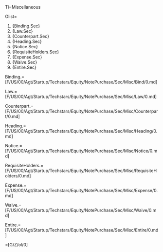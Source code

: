 Ti=Miscellaneous

Olist=<ol><li>{Binding.Sec}<li>{Law.Sec}<li>{Counterpart.Sec}<li>{Heading.Sec}<li>{Notice.Sec}<li>{RequisiteHolders.Sec}<li>{Expense.Sec}<li>{Waive.Sec}<li>{Entire.Sec}</ol>

Binding.=[F/US/00/Agt/Startup/Techstars/Equity/NotePurchase/Sec/Misc/Bind/0.md]

Law.=[F/US/00/Agt/Startup/Techstars/Equity/NotePurchase/Sec/Misc/Law/0.md]

Counterpart.=[F/US/00/Agt/Startup/Techstars/Equity/NotePurchase/Sec/Misc/Counterpart/0.md]

Heading.=[F/US/00/Agt/Startup/Techstars/Equity/NotePurchase/Sec/Misc/Heading/0.md]

Notice.=[F/US/00/Agt/Startup/Techstars/Equity/NotePurchase/Sec/Misc/Notice/0.md]

RequisiteHolders.=[F/US/00/Agt/Startup/Techstars/Equity/NotePurchase/Sec/Misc/RequisiteHolders/0.md]

Expense.=[F/US/00/Agt/Startup/Techstars/Equity/NotePurchase/Sec/Misc/Expense/0.md]

Waive.=[F/US/00/Agt/Startup/Techstars/Equity/NotePurchase/Sec/Misc/Waive/0.md]

Entire.=[F/US/00/Agt/Startup/Techstars/Equity/NotePurchase/Sec/Misc/Entire/0.md]

=[G/Z/ol/0]
